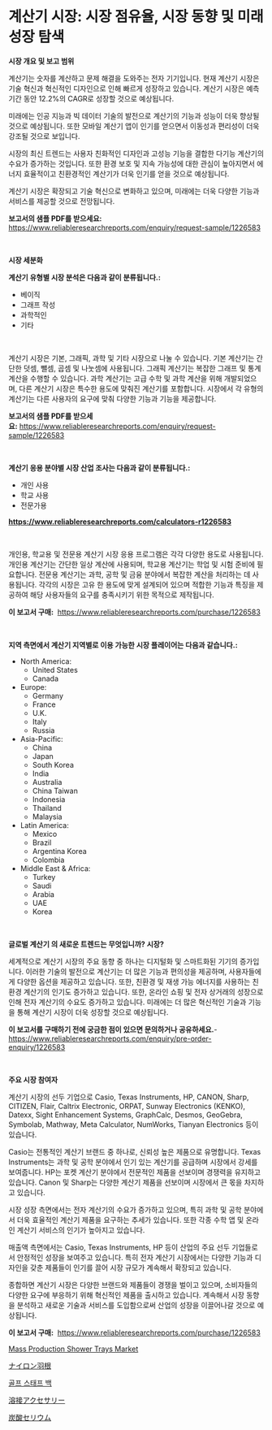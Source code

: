 <p><h1>계산기 시장: 시장 점유율, 시장 동향 및 미래 성장 탐색</h1></p><p><strong>시장 개요 및 보고 범위</strong></p>
<p><p>계산기는 숫자를 계산하고 문제 해결을 도와주는 전자 기기입니다. 현재 계산기 시장은 기술 혁신과 혁신적인 디자인으로 인해 빠르게 성장하고 있습니다. 계산기 시장은 예측 기간 동안 12.2%의 CAGR로 성장할 것으로 예상됩니다.</p><p>미래에는 인공 지능과 빅 데이터 기술의 발전으로 계산기의 기능과 성능이 더욱 향상될 것으로 예상됩니다. 또한 모바일 계산기 앱이 인기를 얻으면서 이동성과 편리성이 더욱 강조될 것으로 보입니다.</p><p>시장의 최신 트렌드는 사용자 친화적인 디자인과 고성능 기능을 결합한 다기능 계산기의 수요가 증가하는 것입니다. 또한 환경 보호 및 지속 가능성에 대한 관심이 높아지면서 에너지 효율적이고 친환경적인 계산기가 더욱 인기를 얻을 것으로 예상됩니다.</p><p>계산기 시장은 확장되고 기술 혁신으로 변화하고 있으며, 미래에는 더욱 다양한 기능과 서비스를 제공할 것으로 전망됩니다.</p></p>
<p><strong>보고서의 샘플 PDF를 받으세요:</strong> <a href="https://www.reliableresearchreports.com/enquiry/request-sample/1226583">https://www.reliableresearchreports.com/enquiry/request-sample/1226583</a></p>
<p>&nbsp;</p>
<p><strong>시장 세분화</strong></p>
<p><strong>계산기 유형별 시장 분석은 다음과 같이 분류됩니다.:</strong></p>
<p><ul><li>베이직</li><li>그래프 작성</li><li>과학적인</li><li>기타</li></ul></p>
<p>&nbsp;</p>
<p><p>계산기 시장은 기본, 그래픽, 과학 및 기타 시장으로 나눌 수 있습니다. 기본 계산기는 간단한 덧셈, 뺄셈, 곱셈 및 나눗셈에 사용됩니다. 그래픽 계산기는 복잡한 그래프 및 통계 계산을 수행할 수 있습니다. 과학 계산기는 고급 수학 및 과학 계산을 위해 개발되었으며, 다른 계산기 시장은 특수한 용도에 맞춰진 계산기를 포함합니다. 시장에서 각 유형의 계산기는 다른 사용자의 요구에 맞춰 다양한 기능과 기능을 제공합니다.</p></p>
<p><strong>보고서의 샘플 PDF를 받으세요:</strong>&nbsp;<a href="https://www.reliableresearchreports.com/enquiry/request-sample/1226583">https://www.reliableresearchreports.com/enquiry/request-sample/1226583</a></p>
<p>&nbsp;</p>
<p><strong> 계산기 응용 분야별 시장 산업 조사는 다음과 같이 분류됩니다.:</strong></p>
<p><ul><li>개인 사용</li><li>학교 사용</li><li>전문가용</li></ul></p>
<p><strong><a href="https://www.reliableresearchreports.com/calculators-r1226583">https://www.reliableresearchreports.com/calculators-r1226583</a></strong></p>
<p>&nbsp;</p>
<p><p>개인용, 학교용 및 전문용 계산기 시장 응용 프로그램은 각각 다양한 용도로 사용됩니다. 개인용 계산기는 간단한 일상 계산에 사용되며, 학교용 계산기는 학업 및 시험 준비에 필요합니다. 전문용 계산기는 과학, 공학 및 금융 분야에서 복잡한 계산을 처리하는 데 사용됩니다. 각각의 시장은 고유 한 용도에 맞게 설계되어 있으며 적합한 기능과 특징을 제공하여 해당 사용자들의 요구를 충족시키기 위한 목적으로 제작됩니다.</p></p>
<p><strong>이 보고서 구매:</strong>&nbsp; <a href="https://www.reliableresearchreports.com/purchase/1226583">https://www.reliableresearchreports.com/purchase/1226583</a></p>
<p>&nbsp;</p>
<p><strong>지역 측면에서 계산기 지역별로 이용 가능한 시장 플레이어는 다음과 같습니다.:</strong></p>
<p><ul>
    <li>
        North America:
        <ul>
            <li>United States</li>
            <li>Canada</li>
        </ul>
    </li>
    <li>
        Europe:
        <ul>
            <li>Germany</li>
            <li>France</li>
            <li>U.K.</li>
            <li>Italy</li>
            <li>Russia</li>
        </ul>
    </li>
    <li>
        Asia-Pacific:
        <ul>
            <li>China</li>
            <li>Japan</li>
            <li>South Korea</li>
            <li>India</li>
            <li>Australia</li>
            <li>China Taiwan</li>
            <li>Indonesia</li>
            <li>Thailand</li>
            <li>Malaysia</li>
        </ul>
    </li>
    <li>
        Latin America:
        <ul>
            <li>Mexico</li>
            <li>Brazil</li>
            <li>Argentina Korea</li>
            <li>Colombia</li>
        </ul>
    </li>
    <li>
        Middle East & Africa:
        <ul>
            <li>Turkey</li>
            <li>Saudi</li>
            <li>Arabia</li>
            <li>UAE</li>
            <li>Korea</li>
        </ul>
    </li>
    </ul></p>
<p>&nbsp;</p>
<p><strong>글로벌 계산기 의 새로운 트렌드는 무엇입니까? 시장?</strong></p>
<p><p>세계적으로 계산기 시장의 주요 동향 중 하나는 디지털화 및 스마트화된 기기의 증가입니다. 이러한 기술의 발전으로 계산기는 더 많은 기능과 편의성을 제공하며, 사용자들에게 다양한 옵션을 제공하고 있습니다. 또한, 친환경 및 재생 가능 에너지를 사용하는 친환경 계산기의 인기도 증가하고 있습니다. 또한, 온라인 쇼핑 및 전자 상거래의 성장으로 인해 전자 계산기의 수요도 증가하고 있습니다. 미래에는 더 많은 혁신적인 기술과 기능을 통해 계산기 시장이 더욱 성장할 것으로 예상됩니다.</p></p>
<p><strong>이 보고서를 구매하기 전에 궁금한 점이 있으면 문의하거나 공유하세요.</strong>- <a href="https://www.reliableresearchreports.com/enquiry/pre-order-enquiry/1226583">https://www.reliableresearchreports.com/enquiry/pre-order-enquiry/1226583</a></p>
<p>&nbsp;</p>
<p><strong>주요 시장 참여자</strong></p>
<p><p>계산기 시장의 선두 기업으로 Casio, Texas Instruments, HP, CANON, Sharp, CITIZEN, Flair, Caltrix Electronic, ORPAT, Sunway Electronics (KENKO), Datexx, Sight Enhancement Systems, GraphCalc, Desmos, GeoGebra, Symbolab, Mathway, Meta Calculator, NumWorks, Tianyan Electronics 등이 있습니다. </p><p>Casio는 전통적인 계산기 브랜드 중 하나로, 신뢰성 높은 제품으로 유명합니다. Texas Instruments는 과학 및 공학 분야에서 인기 있는 계산기를 공급하며 시장에서 강세를 보여줍니다. HP는 포켓 계산기 분야에서 전문적인 제품을 선보이며 경쟁력을 유지하고 있습니다. Canon 및 Sharp는 다양한 계산기 제품을 선보이며 시장에서 큰 몫을 차지하고 있습니다.</p><p>시장 성장 측면에서는 전자 계산기의 수요가 증가하고 있으며, 특히 과학 및 공학 분야에서 더욱 효율적인 계산기 제품을 요구하는 추세가 있습니다. 또한 각종 수학 앱 및 온라인 계산기 서비스의 인기가 높아지고 있습니다.</p><p>매출액 측면에서는 Casio, Texas Instruments, HP 등이 산업의 주요 선두 기업들로서 안정적인 성장을 보여주고 있습니다. 특히 전자 계산기 시장에서는 다양한 기능과 디자인을 갖춘 제품들이 인기를 끌어 시장 규모가 계속해서 확장되고 있습니다.</p><p>종합하면 계산기 시장은 다양한 브랜드와 제품들이 경쟁을 벌이고 있으며, 소비자들의 다양한 요구에 부응하기 위해 혁신적인 제품을 출시하고 있습니다. 계속해서 시장 동향을 분석하고 새로운 기술과 서비스를 도입함으로써 산업의 성장을 이끌어나갈 것으로 예상됩니다.</p></p>
<p><strong>이 보고서 구매:</strong>&nbsp;&nbsp;<a href="https://www.reliableresearchreports.com/purchase/1226583">https://www.reliableresearchreports.com/purchase/1226583</a></p>
<p><p><a href="https://circular-yam-9b9.notion.site/Mass-Production-Shower-Trays-Market-Furnishes-Information-on-Market-Share-Market-Trends-and-Market-cbf4e69a2f1e4e598293fc8b1c9e6d2c">Mass Production Shower Trays Market</a></p><p><a href="https://github.com/KaydenJohns1964/Market-Research-Report-List-1/blob/main/489183322966.md">ナイロン羽根</a></p><p><a href="https://medium.com/@davionolson1/%EA%B3%A8%ED%94%84-%EC%8A%A4%ED%83%9C%ED%94%84%EB%B0%B1-%EC%8B%9C%EC%9E%A5-%EA%B7%9C%EB%AA%A8-%EB%B0%8F-%EC%8B%9C%EC%9E%A5-%EB%8F%99%ED%96%A5-%EC%99%84%EC%84%B1%EB%90%9C-%EC%82%B0%EC%97%85-%EA%B0%9C%EC%9A%94-2024%EB%85%84%EB%B6%80%ED%84%B0-2031%EB%85%84%EA%B9%8C%EC%A7%80-bba097ddd472">골프 스태프 백</a></p><p><a href="https://medium.com/@wadeavis5656202/%E6%BA%B6%E6%8E%A5%E3%82%A2%E3%82%AF%E3%82%BB%E3%82%B5%E3%83%AA%E3%83%BC%E5%B8%82%E5%A0%B4-%E5%B8%82%E5%A0%B4cagr-%E5%B8%82%E5%A0%B4%E3%83%88%E3%83%AC%E3%83%B3%E3%83%89-%E3%81%8A%E3%82%88%E3%81%B3%E6%88%90%E9%95%B7%E6%88%A6%E7%95%A5%E3%81%AB%E5%AF%BE%E3%81%99%E3%82%8B%E6%B4%9E%E5%AF%9F-52dff07517ad">溶接アクセサリー</a></p><p><a href="https://medium.com/@lewis15david/%E3%82%BB%E3%83%AA%E3%82%A6%E3%83%A0%E7%82%AD%E9%85%B8%E5%A1%A9%E5%B8%82%E5%A0%B4-%E5%B8%82%E5%A0%B4%E3%82%B7%E3%82%A7%E3%82%A2-%E5%B8%82%E5%A0%B4%E3%83%88%E3%83%AC%E3%83%B3%E3%83%89-%E3%81%8A%E3%82%88%E3%81%B3%E5%B0%86%E6%9D%A5%E3%81%AE%E6%88%90%E9%95%B7%E3%82%92%E6%8E%A2%E3%82%8B-b5ae94548449">炭酸セリウム</a></p></p>